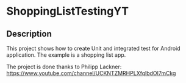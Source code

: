 # ShoppingListTestingYT

<h2>Description</h2>

This project shows how to create Unit and integrated test for Android application. The example is a shopping list app.

The project is done thanks to Philipp Lackner: https://www.youtube.com/channel/UCKNTZMRHPLXfqlbdOI7mCkg
